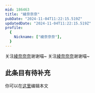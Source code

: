 ```yaml
---
mid: 186463
title: "綾奈奈奈"
pubDate: "2024-11-04T11:22:15.519Z"
updatedDate: "2024-11-04T11:22:15.519Z"
profile:
  {
    Nickname: ["綾奈奈奈"],
  }
---
```


关注[綾奈奈奈](https://space.bilibili.com/186463)谢谢喵~ 关注[綾奈奈奈](https://space.bilibili.com/186463)谢谢喵~

## 此条目有待补充
你可以在[这里](https://github.com/Yuhanawa/VTuber.ICU/edit/master/src/content/v/綾奈奈奈/index.md)编辑本文
